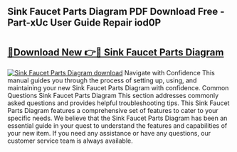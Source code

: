 ## Sink Faucet Parts Diagram PDF Download Free - Part-xUc User Guide Repair iod0P

# <h2><a href="http://dfj8r3.blite.top/?on=Sink+Faucet+Parts+Diagram">🔗Download New 👉🔴 Sink Faucet Parts Diagram</a></h2>

[![Sink Faucet Parts Diagram download](https://i.imgur.com/lujVjoI.png)](http://dfj8r3.blite.top/?on=Sink+Faucet+Parts+Diagram)
Navigate with Confidence This manual guides you through the process of setting up, using, and maintaining your new Sink Faucet Parts Diagram with confidence. Common Questions Sink Faucet Parts Diagram This section addresses commonly asked questions and provides helpful troubleshooting tips. This Sink Faucet Parts Diagram features a comprehensive set of features to cater to your specific needs. We believe that the Sink Faucet Parts Diagram has been an essential guide in your quest to understand the features and capabilities of your new item. If you need any assistance or have any questions, our customer service team is always available.
